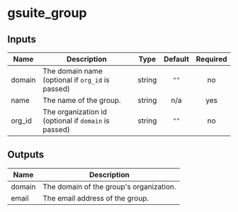 # gsuite_group

[^]: (autogen_docs_start)

## Inputs

| Name | Description | Type | Default | Required |
|------|-------------|:----:|:-----:|:-----:|
| domain | The domain name (optional if `org_id` is passed) | string | `""` | no |
| name | The name of the group. | string | n/a | yes |
| org\_id | The organization id (optional if `domain` is passed) | string | `""` | no |

## Outputs

| Name | Description |
|------|-------------|
| domain | The domain of the group's organization. |
| email | The email address of the group. |

[^]: (autogen_docs_end)